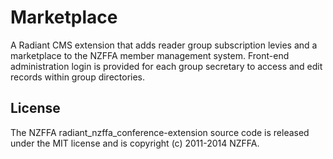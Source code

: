 # Marketplace

A Radiant CMS extension that adds reader group subscription levies and a marketplace to the NZFFA member management system. Front-end administration login is provided for each group secretary to access and edit records within group directories.

## License
 
 The NZFFA radiant_nzffa_conference-extension source code is released under the MIT license and is copyright (c) 2011-2014 NZFFA.
